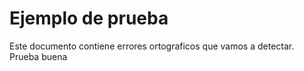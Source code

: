 # Ejemplo de prueba
Este documento contiene errores ortograficos que vamos a detectar.
Prueba buena
